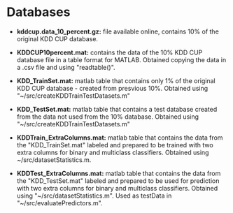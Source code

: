 # Databases

- **kddcup.data_10_percent.gz:** file available online, contains 10% of the original KDD CUP database.

- **KDDCUP10percent.mat:** contains the data of the 10% KDD CUP database file in a table format for MATLAB. Obtained copying the data in a .csv file and using "readtable()".

- **KDD_TrainSet.mat:** matlab table that contains only 1% of the original KDD CUP database - created from presvious 10%. Obtained using "~/src/createKDDTrainTestDatasets.m"

- **KDD_TestSet.mat:** matlab table that contains a test database created from the data not used from the 10% database. Obtained using "~/src/createKDDTrainTestDatasets.m"

- **KDDTrain_ExtraColumns.mat:** matlab table that contains the data from the "KDD_TrainSet.mat" labeled and prepared to be trained with two extra columns for binary and multiclass classifiers. Obtained using ~/src/datasetStatistics.m.

- **KDDTest_ExtraColumns.mat:** matlab table that contains the data from the "KDD_TestSet.mat" labeled and prepared to be used for prediction with two extra columns for binary and multiclass classifiers. Obtained using "~/src/datasetStatistics.m". Used as testData in "~/src/evaluatePredictors.m".
